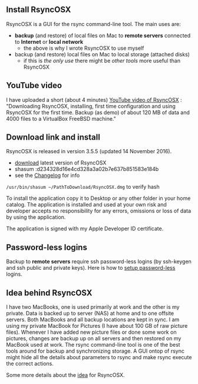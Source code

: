 
## Install RsyncOSX

RsyncOSX is a GUI for the rsync command-line tool. The main uses are:

- **backup** (and restore) of local files on Mac to **remote servers** connected to **Internet** or **local network**
	- the above is why I wrote RsyncOSX to use myself
- backup (and restore) local files on Mac to local storage (attached disks)
	- if this is *the only use* there might be *other tools* more useful than RsyncOSX

## YouTube video

I have uploaded a short (about 4 minutes) [YouTube video of RsyncOSX](https://www.youtube.com/watch?v=ty1r7yvgExo) : "Downloading RsyncOSX, installing, first time configuration and using RsyncOSX for the first time. Backup (as demo) of about 120 MB of data and 4000 files to a VirtualBox FreeBSD machine."

## Download link and install

RsyncOSX is released in version 3.5.5 (updated 14 November 2016).

- [download](https://dl.dropboxusercontent.com/u/52503631/RsyncOSX.dmg) latest version of RsyncOSX
- shasum :d234328d16e4cd328a3a02b7e637b851583e184b
- see the [Changelog](https://github.com/rsyncOSX/Documentation/blob/master/Docs/Changelog.md) for info

<code>/usr/bin/shasum ~/PathToDownload/RsyncOSX.dmg</code> to verify hash

To install the application copy it to Desktop or any other folder in your home catalog. The application is installed and used at your own risk and developer accepts no responsibility for any errors, omissions or loss of data by using the application.

The application is signed with my Apple Developer ID certificate.

## Password-less logins

Backup to **remote servers** require ssh password-less logins (by ssh-keygen and ssh public and private keys). Here is how to [setup password-less](https://github.com/rsyncOSX/Documentation/blob/master/Docs/PasswordlessLogin.md) logins.

## Idea behind RsyncOSX

I have two MacBooks, one is used primarily at work and the other is my private. Data is backed up to server (NAS) at home and to one offsite servers. Both MacBooks and all backup locations are kept in sync. I am using my private MacBook for Pictures (I have about 100 GB of raw picture files). Whenever I have added new picture files or done some work on pictures, changes are backup up on all servers and then restored on my MacBook used at work. The rsync command-line tool is one of the best tools around for backup and synchronizing storage. A GUI ontop of rsync might hide all the details about parameters to rsync and make rsync execute the correct actions.

Some more details about the [idea](https://github.com/rsyncOSX/Documentation/blob/master/Docs/Idea.md) for RsyncOSX.